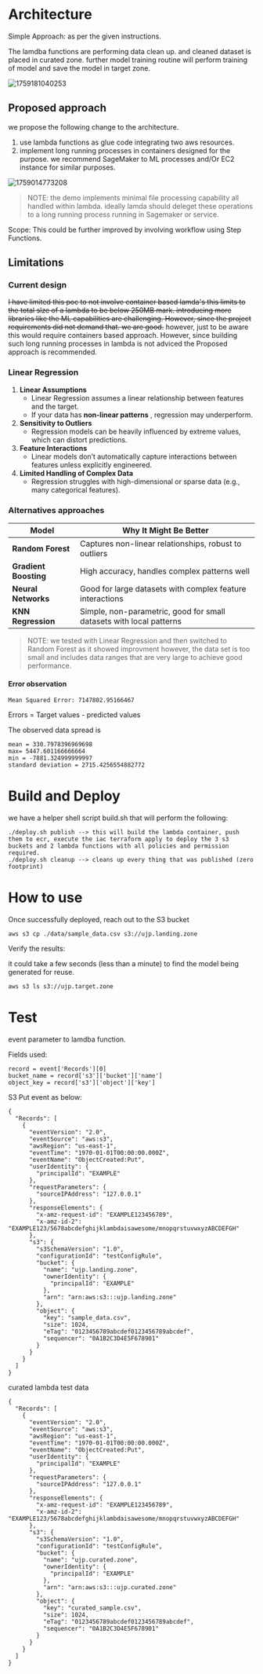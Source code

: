 # Architecture

Simple Approach: as per the given instructions.

The lamdba functions are performing data clean up. and cleaned dataset is placed in curated zone. further model training routine will perform training of model and save the model in target zone.

![1759181040253](image/readme/1759181040253.png)

## Proposed approach

we propose the following change to the architecture.

1. use lambda functions as glue code integrating two aws resources.
2. implement long running processes in containers designed for the purpose. we recommend SageMaker to ML processes and/Or EC2 instance for similar purposes.

![1759014773208](image/readme/1759014773208.png)

> NOTE: the demo implements minimal file processing capability all handled within lambda. ideally lamda should deleget these operations to a long running process running in Sagemaker or service.

Scope: This could be further improved by involving workflow using Step Functions.

## **Limitations**

### Current design

~~I have limited this poc to not involve container based lamda's this limits to the total slze of a lambda to be below 250MB mark. introducing more libraries like the ML capabilities are challenging. However, since the project requirements did not demand that. we are good.~~ however, just to be aware this would require containers based approach. However, since building such long running processes in lambda is not adviced the Proposed approach is recommended.

### Linear Regression

1. **Linear Assumptions**
   * Linear Regression assumes a linear relationship between features and the target.
   * If your data has  **non-linear patterns** , regression may underperform.
2. **Sensitivity to Outliers**
   * Regression models can be heavily influenced by extreme values, which can distort predictions.
3. **Feature Interactions**
   * Linear models don’t automatically capture interactions between features unless explicitly engineered.
4. **Limited Handling of Complex Data**
   * Regression struggles with high-dimensional or sparse data (e.g., many categorical features).

### Alternatives approaches

| Model                         | Why It Might Be Better                                              |
| ----------------------------- | ------------------------------------------------------------------- |
| **Random Forest**       | Captures non-linear relationships, robust to outliers               |
| **Gradient Boosting**  | High accuracy, handles complex patterns well                        |
| **Neural Networks**     | Good for large datasets with complex feature interactions           |
| **KNN Regression**      | Simple, non-parametric, good for small datasets with local patterns |

> NOTE: we tested with Linear Regression and then switched to Random Forest as it showed improvment however, the data set is too small and includes data ranges that are very large to achieve good performance.

#### Error observation

```
Mean Squared Error: 7147802.95166467

```

Errors = Target values - predicted values

The observed data spread is

```
mean = 330.7978396969698
max= 5447.601166666664
min = -7881.324999999997
standard deviation = 2715.4256554882772
```

# Build and Deploy

we have a helper shell script build.sh that will perform the following:

```
./deploy.sh publish --> this will build the lambda container, push them to ecr, execute the iac terraform apply to deploy the 3 s3 buckets and 2 lambda functions with all policies and permission required. 
./deploy.sh cleanup --> cleans up every thing that was published (zero footprint)
```

# How to use

Once successfully deployed, reach out to the S3 bucket

```
aws s3 cp ./data/sample_data.csv s3://ujp.landing.zone
```

Verify the results:

it could take a few seconds (less than a minute) to find the model being generated for reuse.

```
aws s3 ls s3://ujp.target.zone
```

# Test

event parameter to lamdba function.

Fields used:

```
record = event['Records'][0]
bucket_name = record['s3']['bucket']['name']
object_key = record['s3']['object']['key']
```

S3 Put event as below:

```
{
  "Records": [
    {
      "eventVersion": "2.0",
      "eventSource": "aws:s3",
      "awsRegion": "us-east-1",
      "eventTime": "1970-01-01T00:00:00.000Z",
      "eventName": "ObjectCreated:Put",
      "userIdentity": {
        "principalId": "EXAMPLE"
      },
      "requestParameters": {
        "sourceIPAddress": "127.0.0.1"
      },
      "responseElements": {
        "x-amz-request-id": "EXAMPLE123456789",
        "x-amz-id-2": "EXAMPLE123/5678abcdefghijklambdaisawesome/mnopqrstuvwxyzABCDEFGH"
      },
      "s3": {
        "s3SchemaVersion": "1.0",
        "configurationId": "testConfigRule",
        "bucket": {
          "name": "ujp.landing.zone",
          "ownerIdentity": {
            "principalId": "EXAMPLE"
          },
          "arn": "arn:aws:s3:::ujp.landing.zone"
        },
        "object": {
          "key": "sample_data.csv",
          "size": 1024,
          "eTag": "0123456789abcdef0123456789abcdef",
          "sequencer": "0A1B2C3D4E5F678901"
        }
      }
    }
  ]
}
```

curated lambda test data

```
{
  "Records": [
    {
      "eventVersion": "2.0",
      "eventSource": "aws:s3",
      "awsRegion": "us-east-1",
      "eventTime": "1970-01-01T00:00:00.000Z",
      "eventName": "ObjectCreated:Put",
      "userIdentity": {
        "principalId": "EXAMPLE"
      },
      "requestParameters": {
        "sourceIPAddress": "127.0.0.1"
      },
      "responseElements": {
        "x-amz-request-id": "EXAMPLE123456789",
        "x-amz-id-2": "EXAMPLE123/5678abcdefghijklambdaisawesome/mnopqrstuvwxyzABCDEFGH"
      },
      "s3": {
        "s3SchemaVersion": "1.0",
        "configurationId": "testConfigRule",
        "bucket": {
          "name": "ujp.curated.zone",
          "ownerIdentity": {
            "principalId": "EXAMPLE"
          },
          "arn": "arn:aws:s3:::ujp.curated.zone"
        },
        "object": {
          "key": "curated_sample.csv",
          "size": 1024,
          "eTag": "0123456789abcdef0123456789abcdef",
          "sequencer": "0A1B2C3D4E5F678901"
        }
      }
    }
  ]
}

```

